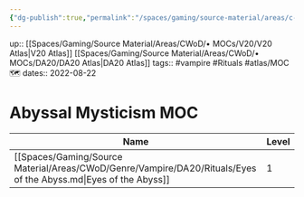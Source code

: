 ```yaml
---
{"dg-publish":true,"permalink":"/spaces/gaming/source-material/areas/c-wo-d/mo-cs/abyssal-mysticism-moc/","dgHomeLink":true,"dgPassFrontmatter":true}
---
```


up:: [[Spaces/Gaming/Source Material/Areas/CWoD/• MOCs/V20/V20 Atlas|V20 Atlas]] [[Spaces/Gaming/Source Material/Areas/CWoD/• MOCs/DA20/DA20 Atlas|DA20 Atlas]]
tags:: #vampire #Rituals #atlas/MOC🗺
dates:: 2022-08-22

# Abyssal Mysticism MOC

| Name                                                                                                            | Level |
| --------------------------------------------------------------------------------------------------------------- | ----- |
| [[Spaces/Gaming/Source Material/Areas/CWoD/Genre/Vampire/DA20/Rituals/Eyes of the Abyss.md\|Eyes of the Abyss]] | 1     |
